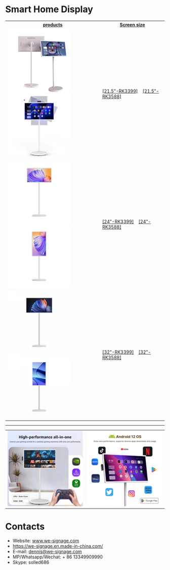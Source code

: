 # Smart Home Display


<table textalign="center">
<tr>
    <th><a href="">products</a></th>
    <th><a href="">Screen size</a></th>
    
</tr>
<tr>
    <td ><a href=""><img src="./img/21.5-1.jpg" width="200" height="auto"/><img src="./img/21.5-2.jpg" width="200" height="auto"/></a></td>
    <td >
        <a href="./specification/21.5-3399.png">[21.5"-RK3399]</a>&nbsp;&nbsp;&nbsp;
        <a href="./specification/21.5-3588.png">[21.5"-RK3588]</a>&nbsp;&nbsp;&nbsp;
    </td>
</tr>
<tr>
    <td ><a href=""><img src="./img/24-1.jpg" width="200" height="auto"/><img src="./img/24-2.jpg" width="200" height="auto"/></a></td>
    <td >
        <a href="./specification/24-3399.jpg">[24"-RK3399]</a>&nbsp;&nbsp;&nbsp;
        <a href="./specification/24-3588.jpg">[24"-RK3588]</a>&nbsp;&nbsp;&nbsp;
    </td>
</tr>
<tr>
    <td ><a href=""><img src="./img/32-1.jpg" width="200" height="auto"/><img src="./img/32-2.jpg" width="200" height="auto"/></a></td>
    <td>
        <a href="./specification/32-3399.jpg">[32"-RK3399]</a>&nbsp;&nbsp;&nbsp;
        <a href="./specification/32-3588.jpg">[32"-RK3588]</a>&nbsp;&nbsp;&nbsp;
    </td>
</tr>

</table>

***

<table>
    <tr>
        <td>
            <img src="./img/1.jpg">
        </td>
        <td>
            <img src="./img/2.jpg">
        </td>
    </tr>
</table>

# Contacts

- Website: www.we-signage.com
- https://we-signage.en.made-in-china.com/
- E-mail: dennis@we-signage.com
- MP/Whatsapp/Wechat: + 86 13349909990
- Skype: solled686
